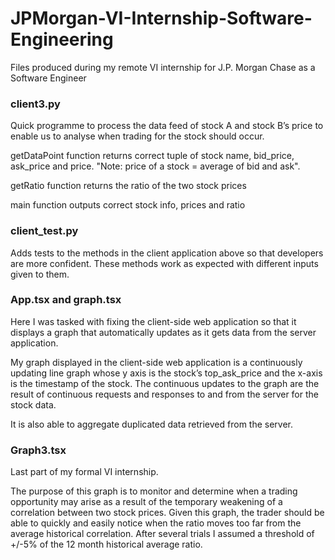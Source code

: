 # JPMorgan-VI-Internship-Software-Engineering
Files produced during my remote VI internship for J.P. Morgan Chase as a Software Engineer 


### client3.py

Quick programme to process the data feed of stock A and stock B’s price to enable us to analyse when trading for the stock should occur.

getDataPoint function returns correct tuple of stock name, bid_price, ask_price and price. "Note: price of a stock = average of bid and ask".

getRatio function returns the ratio of the two stock prices

main function outputs correct stock info, prices and ratio

### client_test.py

Adds tests to the methods in the client application above so that developers are more confident. 
These methods work as expected with different inputs given to them.


### App.tsx and graph.tsx

Here I was tasked with fixing the client-side web application so that it displays a graph that automatically updates as it gets data from the server application.

My graph displayed in the client-side web application is a continuously updating line graph whose y axis is the stock’s top_ask_price and the x-axis is the timestamp of the stock. The continuous updates to the graph are the result of continuous requests and responses to and from the server for the stock data.

It is also able to aggregate duplicated data retrieved from the server.


### Graph3.tsx
Last part of my formal VI internship.

The purpose of this graph is to monitor and determine when a trading opportunity may arise as a result of the temporary weakening of a correlation between two stock prices. Given this graph, the trader should be able to quickly and easily notice when the ratio moves too far from the average historical correlation. After several trials I assumed a threshold of +/-5% of the 12 month historical average ratio.

